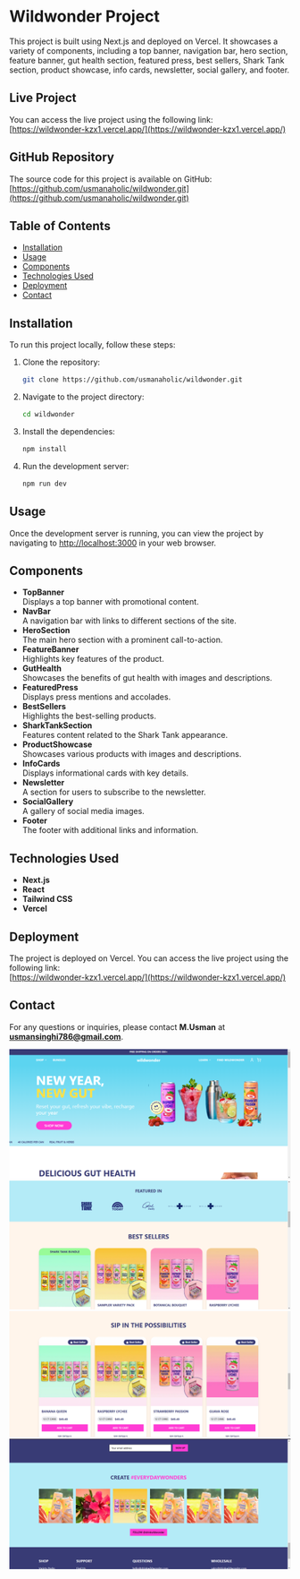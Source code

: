 
# Wildwonder Project

This project is built using Next.js and deployed on Vercel. It showcases a variety of components, including a top banner, navigation bar, hero section, feature banner, gut health section, featured press, best sellers, Shark Tank section, product showcase, info cards, newsletter, social gallery, and footer.

## Live Project

You can access the live project using the following link:  
[https://wildwonder-kzx1.vercel.app/](https://wildwonder-kzx1.vercel.app/)

## GitHub Repository

The source code for this project is available on GitHub:  
[https://github.com/usmanaholic/wildwonder.git](https://github.com/usmanaholic/wildwonder.git)

## Table of Contents

- [Installation](#installation)
- [Usage](#usage)
- [Components](#components)
- [Technologies Used](#technologies-used)
- [Deployment](#deployment)
- [Contact](#contact)

## Installation

To run this project locally, follow these steps:

1. Clone the repository:
   ```bash
   git clone https://github.com/usmanaholic/wildwonder.git
   ```
2. Navigate to the project directory:
   ```bash
   cd wildwonder
   ```
3. Install the dependencies:
   ```bash
   npm install
   ```
4. Run the development server:
   ```bash
   npm run dev
   ```

## Usage

Once the development server is running, you can view the project by navigating to [http://localhost:3000](http://localhost:3000) in your web browser.

## Components

- **TopBanner**  
  Displays a top banner with promotional content.
- **NavBar**  
  A navigation bar with links to different sections of the site.
- **HeroSection**  
  The main hero section with a prominent call-to-action.
- **FeatureBanner**  
  Highlights key features of the product.
- **GutHealth**  
  Showcases the benefits of gut health with images and descriptions.
- **FeaturedPress**  
  Displays press mentions and accolades.
- **BestSellers**  
  Highlights the best-selling products.
- **SharkTankSection**  
  Features content related to the Shark Tank appearance.
- **ProductShowcase**  
  Showcases various products with images and descriptions.
- **InfoCards**  
  Displays informational cards with key details.
- **Newsletter**  
  A section for users to subscribe to the newsletter.
- **SocialGallery**  
  A gallery of social media images.
- **Footer**  
  The footer with additional links and information.

## Technologies Used

- **Next.js**
- **React**
- **Tailwind CSS**
- **Vercel**

## Deployment

The project is deployed on Vercel. You can access the live project using the following link:  
[https://wildwonder-kzx1.vercel.app/](https://wildwonder-kzx1.vercel.app/)

## Contact

For any questions or inquiries, please contact **M.Usman** at **usmansinghi786@gmail.com**.


![Homepage](/linkden.PNG)
![Homepage](/linkden2.PNG)
![Homepage](/linkden3.PNG)
![Homepage](/linkden4.PNG)

